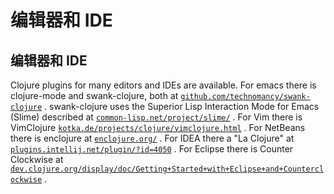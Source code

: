 # 编辑器和 IDE

## 编辑器和 IDE

Clojure plugins for many editors and IDEs are available. For emacs there is clojure-mode and swank-clojure, both at [`github.com/technomancy/swank-clojure`](https://github.com/technomancy/swank-clojure) . swank-clojure uses the Superior Lisp Interaction Mode for Emacs (Slime) described at [`common-lisp.net/project/slime/`](http://common-lisp.net/project/slime/) . For Vim there is VimClojure [`kotka.de/projects/clojure/vimclojure.html`](http://kotka.de/projects/clojure/vimclojure.html) . For NetBeans there is enclojure at [`enclojure.org/`](http://enclojure.org/) . For IDEA there a "La Clojure" at [`plugins.intellij.net/plugin/?id=4050`](http://plugins.intellij.net/plugin/?id=4050) . For Eclipse there is Counter Clockwise at [`dev.clojure.org/display/doc/Getting+Started+with+Eclipse+and+Counterclockwise`](http://dev.clojure.org/display/doc/Getting+Started+with+Eclipse+and+Counterclockwise) .